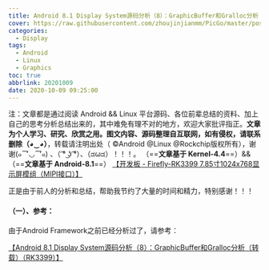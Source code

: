 ```yaml
---
title: Android 8.1 Display System源码分析（8）：GraphicBuffer和Gralloc分析（转载）（RK3399）
cover: https://raw.githubusercontent.com/zhoujinjianmm/PicGo/master/post.cover.pictures/bing-wallpaper-2018.04.17.jpg
categories: 
  - Display
tags:
  - Android
  - Linux
  - Graphics
toc: true
abbrlink: 20201009
date: 2020-10-09 09:25:00
---
```



注：文章都是通过阅读 Android  && Linux 平台源码、各位前辈总结的资料、加上自己的思考分析总结出来的，其中难免有理不对的地方，欢迎大家批评指正。**文章为个人学习、研究、欣赏之用。图文内容、源码整理自互联网，如有侵权，请联系删除（◕‿◕）**，转载请注明出处（ ©Android @Linux @Rockchip版权所有），谢谢(๑乛◡乛๑) 、（ ͡° ͜ʖ ͡°）、（ಡωಡ）！！！。
（==**文章基于 Kernel-4.4**==）&&（==**文章基于 Android-8.1**==）
[【开发板 - Firefly-RK3399 7.85寸1024x768显示屏模组（MIPI接口）】](http://wiki.t-firefly.com/zh_CN/Firefly-RK3399/compile_android8.1_firmware.html#)

正是由于前人的分析和总结，帮助我节约了大量的时间和精力，特别感谢！！！

#### （一）、参考：
由于Android Framework之前已经分析过了，请参考：

[【Android 8.1 Display System源码分析（8）：GraphicBuffer和Gralloc分析（转载）（RK3399）】](https://zhoujinjian.com/posts/20190724/)

